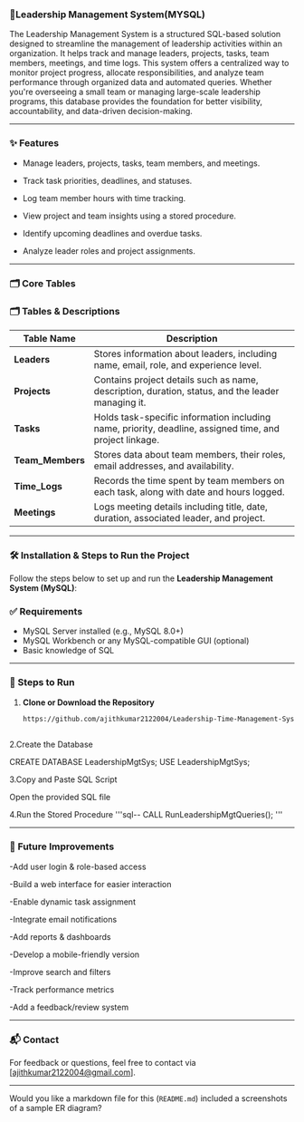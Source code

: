 ### 🎨Leadership Management System(MYSQL)

The Leadership Management System is a structured SQL-based solution designed to streamline the management of leadership activities within an organization. It helps track and manage leaders, projects, tasks, team members, meetings, and time logs. This system offers a centralized way to monitor project progress, allocate responsibilities, and analyze team performance through organized data and automated queries.
Whether you're overseeing a small team or managing large-scale leadership programs, this database provides the foundation for better visibility, accountability, and data-driven decision-making.

---
### ✨ Features
* Manage leaders, projects, tasks, team members, and meetings.

* Track task priorities, deadlines, and statuses.

* Log team member hours with time tracking.

* View project and team insights using a stored procedure.

* Identify upcoming deadlines and overdue tasks.

* Analyze leader roles and project assignments.

---

### 🗂️ Core Tables 
### 🗂️ Tables & Descriptions

| **Table Name**   | **Description**                                                                 |
|------------------|----------------------------------------------------------------------------------|
| **Leaders**      | Stores information about leaders, including name, email, role, and experience level. |
| **Projects**     | Contains project details such as name, description, duration, status, and the leader managing it. |
| **Tasks**        | Holds task-specific information including name, priority, deadline, assigned time, and project linkage. |
| **Team_Members** | Stores data about team members, their roles, email addresses, and availability. |
| **Time_Logs**    | Records the time spent by team members on each task, along with date and hours logged. |
| **Meetings**     | Logs meeting details including title, date, duration, associated leader, and project. |

--- 

### 🛠️ Installation & Steps to Run the Project

Follow the steps below to set up and run the **Leadership Management System (MySQL)**:

### ✅ Requirements
- MySQL Server installed (e.g., MySQL 8.0+)
- MySQL Workbench or any MySQL-compatible GUI (optional)
- Basic knowledge of SQL

---

### 🚀 Steps to Run

1. **Clone or Download the Repository**
   ```bash
   https://github.com/ajithkumar2122004/Leadership-Time-Management-System
    

2.Create the Database

CREATE DATABASE LeadershipMgtSys;
USE LeadershipMgtSys;

3.Copy and Paste SQL Script

Open the provided SQL file

4.Run the Stored Procedure
'''sql--
CALL RunLeadershipMgtQueries();
'''

---

### 🚀 Future Improvements

-Add user login & role-based access

-Build a web interface for easier interaction

-Enable dynamic task assignment

-Integrate email notifications

-Add reports & dashboards

-Develop a mobile-friendly version

-Improve search and filters

-Track performance metrics

-Add a feedback/review system

---
### 📬 Contact

For feedback or questions, feel free to contact via [ajithkumar2122004@gmail.com].

---

Would you like a markdown file for this (`README.md`) included a screenshots of a sample ER diagram?
